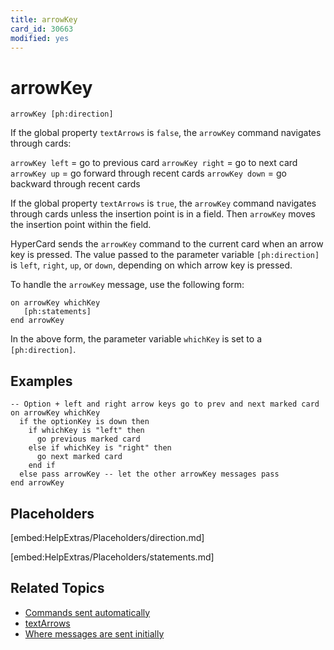 ```yaml
---
title: arrowKey
card_id: 30663
modified: yes
---
```


# arrowKey

`arrowKey [ph:direction]`

If the global property `textArrows` is `false`, the `arrowKey` command navigates through cards:

`arrowKey left`  = go to previous card
`arrowKey right` = go to next card
`arrowKey up`    = go forward through recent cards
`arrowKey down`  = go backward through recent cards

If the global property `textArrows` is `true`, the `arrowKey` command navigates through cards unless the insertion point is in a field. Then `arrowKey` moves the insertion point within the field.

HyperCard sends the `arrowKey` command to the current card when an arrow key is pressed. The value passed to the parameter variable `[ph:direction]` is `left`, `right`, `up`, or `down`, depending on which arrow key is pressed.

To handle the `arrowKey` message, use the following form:

```
on arrowKey whichKey
   [ph:statements]
end arrowKey
```

In the above form, the parameter variable `whichKey` is set to a `[ph:direction]`.

## Examples

```
-- Option + left and right arrow keys go to prev and next marked card
on arrowKey whichKey
  if the optionKey is down then
    if whichKey is "left" then
      go previous marked card
    else if whichKey is "right" then
      go next marked card
    end if
  else pass arrowKey -- let the other arrowKey messages pass
end arrowKey
```

## Placeholders

[embed:HelpExtras/Placeholders/direction.md]

[embed:HelpExtras/Placeholders/statements.md]

## Related Topics

* [Commands sent automatically](/HyperTalkReference/systemmessages/Commands-sent-automatically)
* [textArrows](/HyperTalkReference/properties/textArrows)
* [Where messages are sent initially](/HyperTalkReference/systemmessages/Where-messages-are-sent-initially)
